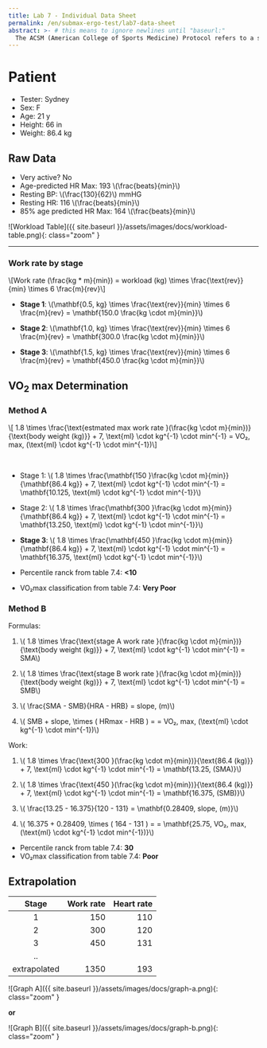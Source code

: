 ```yaml
---
title: Lab 7 - Individual Data Sheet
permalink: /en/submax-ergo-test/lab7-data-sheet
abstract: >- # this means to ignore newlines until "baseurl:"
  The ACSM (American College of Sports Medicine) Protocol refers to a standardized method for conducting exercise testing, particularly for estimating cardiorespiratory fitness and VO₂ max. 
---
```


<script language="javascript" src="https://cdnjs.cloudflare.com/ajax/libs/mathjax/2.7.7/MathJax.js?config=TeX-MML-AM_CHTML"></script>

# Patient

- Tester: Sydney
- Sex: F
- Age: 21 y
- Height: 66 in
- Weight: 86.4 kg

## Raw Data

- Very active? No
- Age-predicted HR Max: 193 \\(\frac{beats}{min}\\)
- Resting BP: \\(\frac{130}{62}\\) mmHG
- Resting HR: 116 \\(\frac{beats}{min}\\)
- 85% age predicted HR Max: 164 \\(\frac{beats}{min}\\)

![Workload Table]({{ site.baseurl }}/assets/images/docs/workload-table.png){: class="zoom" }

---

### Work rate by stage

\\[Work rate (\frac{kg * m}{min}) = workload (kg) \times \frac{\text{rev}}{min} \times 6 \frac{m}{rev}\\]

- **Stage 1**: \\(\mathbf{0.5\, kg} \times \frac{\text{rev}}{min} \times 6 \frac{m}{rev} = \mathbf{150.0 \frac{kg \cdot m}{min}}\\)

- **Stage 2**: \\(\mathbf{1.0\, kg} \times \frac{\text{rev}}{min} \times 6 \frac{m}{rev} = \mathbf{300.0 \frac{kg \cdot m}{min}}\\)

- **Stage 3**: \\(\mathbf{1.5\, kg} \times \frac{\text{rev}}{min} \times 6 \frac{m}{rev} = \mathbf{450.0 \frac{kg \cdot m}{min}}\\)

## VO<sub>2</sub> max Determination

### Method A

\\[ 1.8 \times \frac{\text{estmated max work rate }(\frac{kg \cdot m}{min})}{\text{body weight (kg)}} + 7\, \text{ml} \cdot kg^{-1} \cdot min^{-1} = VO₂\, max\, (\text{ml} \cdot kg^{-1} \cdot min^{-1})\\]

<br/>

- Stage 1: \\( 1.8 \times \frac{\mathbf{150 }\frac{kg \cdot m}{min}}{\mathbf{86.4 kg}} + 7\, \text{ml} \cdot kg^{-1} \cdot min^{-1} = \mathbf{10.125\, \text{ml} \cdot kg^{-1} \cdot min^{-1}}\\)

- Stage 2: \\( 1.8 \times \frac{\mathbf{300 }\frac{kg \cdot m}{min}}{\mathbf{86.4 kg}} + 7\, \text{ml} \cdot kg^{-1} \cdot min^{-1} = \mathbf{13.250\, \text{ml} \cdot kg^{-1} \cdot min^{-1}}\\)

- **Stage 3**: \\( 1.8 \times \frac{\mathbf{450 }\frac{kg \cdot m}{min}}{\mathbf{86.4 kg}} + 7\, \text{ml} \cdot kg^{-1} \cdot min^{-1} = \mathbf{16.375\, \text{ml} \cdot kg^{-1} \cdot min^{-1}}\\)

- Percentile ranck from table 7.4: **<10**
- VO₂max classification from table 7.4: **Very Poor**

### Method B

Formulas:

1. \\( 1.8 \times \frac{\text{stage A work rate }(\frac{kg \cdot m}{min})}{\text{body weight (kg)}} + 7\, \text{ml} \cdot kg^{-1} \cdot min^{-1} = SMA\\)

1. \\( 1.8 \times \frac{\text{stage B work rate }(\frac{kg \cdot m}{min})}{\text{body weight (kg)}} + 7\, \text{ml} \cdot kg^{-1} \cdot min^{-1} = SMB\\)

1. \\( \frac{SMA - SMB}{HRA - HRB} = slope\, (m)\\)

1. \\( SMB + slope\, \times ( HRmax - HRB ) =  = VO₂\, max\, (\text{ml} \cdot kg^{-1} \cdot min^{-1})\\)

Work:

1. \\( 1.8 \times \frac{\text{300 }(\frac{kg \cdot m}{min})}{\text{86.4 (kg)}} + 7\, \text{ml} \cdot kg^{-1} \cdot min^{-1} = \mathbf{13.25\, (SMA)}\\)

1. \\( 1.8 \times \frac{\text{450 }(\frac{kg \cdot m}{min})}{\text{86.4 (kg)}} + 7\, \text{ml} \cdot kg^{-1} \cdot min^{-1} = \mathbf{16.375\, (SMB)}\\)

1. \\( \frac{13.25 - 16.375}{120 - 131} = \mathbf{0.28409\, slope\, (m)}\\)

1. \\( 16.375 + 0.28409\, \times ( 164 - 131 ) =  = \mathbf{25.75\, VO₂\, max\, (\text{ml} \cdot kg^{-1} \cdot min^{-1})}\\)

- Percentile ranck from table 7.4: **30**
- VO₂max classification from table 7.4: **Poor**


## Extrapolation

| **Stage** | **Work rate** | **Heart rate** |
|:---------:|--------------:|---------------:|
| 1     | 150       | 110 |
| 2     | 300       | 120 |
| 3     | 450       | 131 |
| ..    |           |     |
| extrapolated | 1350 | 193 |


![Graph A]({{ site.baseurl }}/assets/images/docs/graph-a.png){: class="zoom" }

**or**

![Graph B]({{ site.baseurl }}/assets/images/docs/graph-b.png){: class="zoom" }